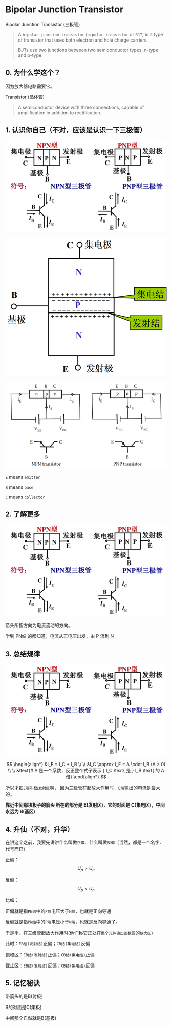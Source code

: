 # Bipolar Junction Transistor

Bipolar Junction Transistor \(三极管\)

> A `bipolar junction transistor` \(`bipolar transistor` or `BJT`\) is a type of transistor that uses both electron and hole charge carriers.
>
> BJTs use two junctions between two semiconductor types, n-type and p-type.

## 0. 为什么学这个？

因为放大器电路需要它。

Transistor \(晶体管\)

> A semiconductor device with three connections, capable of amplification in addition to rectification.

## 1. 认识你自己（不对，应该是认识一下三极管）

![](../../.gitbook/assets/SanJiGuan1.png)

![](../../.gitbook/assets/SanJiGuan2.png)

![](../../.gitbook/assets/Bipolar_junction_transistor.png)

`E` means `emitter`

`B` means `base`

`C` means `collector`

## 2. 了解更多

![](../../.gitbook/assets/SanJiGuan1.png)

箭头所指方向为电流流动的方向。

学到 PN结 的都知道，电流从正电压出发，由 P 流到 N

## 3. 总结规律

![](../../.gitbook/assets/SanJiGuan1.png)

$$
\begin{align*}
&I_E = I_C + I_B
\\ \\
&I_C  \approx I_E = A \cdot I_B (A > 0)
\\ \\
&\text{# A 是一个系数，反正整个式子表示 } I_C \text{ 是 } I_B \text{ 的 A 倍}
\end{align*}
$$

所以才把`E端`叫做`发射区`啊， 因为三级管在起放大作用时，`E端`输出的电流是最大的。

 **靠近中间那块板子的箭头 所在的部分是 E\(发射区\)，它的对面是 C\(集电区\)，中间永远为 B\(基区\)**

## 4. 升仙（不对，升华）

在讲这个之前，我要先讲讲什么叫做`正偏`、什么叫做`反偏`（当然，都是一个名字、代号而已）

正偏：$$U_p > U_n$$

反偏：$$U_p < U_n$$

比如：

正偏就是指`PN结`中的`P端`电压大于`N端`，也就是正向导通

反偏就是指`PN结`中的`P端`电压小于`N端`，也就是反向导通了。

于是乎，在三级管起放大作用时\(他们称它正处在`整个元件输出函数图`的`放大区`\)

此时：`EB结(发射结)`正偏；`CB结(集电结)`反偏

饱和区：`EB结(发射结)`正偏；`CB结(集电结)`正偏

截止区：`EB结(发射结)`反偏；`CB结(集电结)`反偏

## 5. 记忆秘诀

带箭头的是B\(射极\)

B的对面是C\(集极\)

中间那个自然就是B\(基极\)

